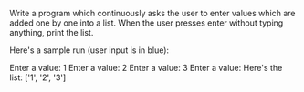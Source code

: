 Write a program which continuously asks the user to enter values which are added one by one into a list. When the user presses enter without typing anything, print the list.

Here's a sample run (user input is in blue):

Enter a value: 1 Enter a value: 2 Enter a value: 3 Enter a value: Here's the list: ['1', '2', '3']